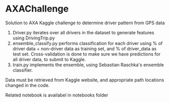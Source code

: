 # AXAChallenge
Solution to AXA Kaggle challenge to determine driver pattern from GPS data

1. Driver.py iterates over all drivers in the dataset to generate features using DrivingTrip.py
2. ensemble_classify.py performs classification for each driver using % of driver data + non-driver data as training set, and % of driver_data as test set. Cross-validation is done to make sure we have predictions for all driver data, to submit to Kaggle.
3. train.py implements the ensemble, using Sebastian Raschka's ensemble classifier.

Data must be retrieved from Kaggle website, and appropriate path locations changed in the code.

Related notebook is availabel in notebooks folder
